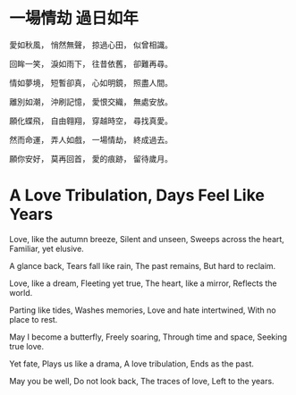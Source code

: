 # 一場情劫 過日如年

愛如秋風，
悄然無聲，
掠過心田，
似曾相識。

回眸一笑，
淚如雨下，
往昔依舊，
卻難再尋。

情如夢境，
短暫卻真，
心如明鏡，
照盡人間。

離別如潮，
沖刷記憶，
愛恨交織，
無處安放。

願化蝶飛，
自由翱翔，
穿越時空，
尋找真愛。

然而命運，
弄人如戲，
一場情劫，
終成過去。

願你安好，
莫再回首，
愛的痕跡，
留待歲月。

# A Love Tribulation, Days Feel Like Years
Love, like the autumn breeze,
Silent and unseen,
Sweeps across the heart,
Familiar, yet elusive.

A glance back,
Tears fall like rain,
The past remains,
But hard to reclaim.

Love, like a dream,
Fleeting yet true,
The heart, like a mirror,
Reflects the world.

Parting like tides,
Washes memories,
Love and hate intertwined,
With no place to rest.

May I become a butterfly,
Freely soaring,
Through time and space,
Seeking true love.

Yet fate,
Plays us like a drama,
A love tribulation,
Ends as the past.

May you be well,
Do not look back,
The traces of love,
Left to the years.






